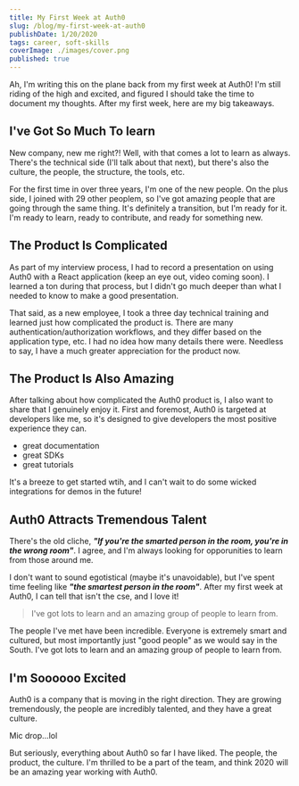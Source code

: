 ```yaml
---
title: My First Week at Auth0
slug: /blog/my-first-week-at-auth0
publishDate: 1/20/2020
tags: career, soft-skills
coverImage: ./images/cover.png
published: true
---
```


Ah, I'm writing this on the plane back from my first week at Auth0! I'm still riding of the high and excited, and figured I should take the time to document my thoughts. After my first week, here are my big takeaways.

## I've Got So Much To learn

New company, new me right?! Well, with that comes a lot to learn as always. There's the technical side (I'll talk about that next), but there's also the culture, the people, the structure, the tools, etc.

For the first time in over three years, I'm one of the new people. On the plus side, I joined with 29 other peoplem, so I've got amazing people that are going through the same thing. It's definitely a transition, but I'm ready for it. I'm ready to learn, ready to contribute, and ready for something new.

## The Product Is Complicated

As part of my interview process, I had to record a presentation on using Auth0 with a React application (keep an eye out, video coming soon). I learned a ton during that process, but I didn't go much deeper than what I needed to know to make a good presentation.

That said, as a new employee, I took a three day technical training and learned just how complicated the product is. There are many authentication/authorization workflows, and they differ based on the application type, etc. I had no idea how many details there were. Needless to say, I have a much greater appreciation for the product now.

## The Product Is Also Amazing

After talking about how complicated the Auth0 product is, I also want to share that I genuinely enjoy it. First and foremost, Auth0 is targeted at developers like me, so it's designed to give developers the most positive experience they can.

- great documentation
- great SDKs
- great tutorials

It's a breeze to get started wtih, and I can't wait to do some wicked integrations for demos in the future!

## Auth0 Attracts Tremendous Talent

There's the old cliche, **_"If you're the smarted person in the room, you're in the wrong room"_**. I agree, and I'm always looking for opporunities to learn from those around me.

I don't want to sound egotistical (maybe it's unavoidable), but I've spent time feeling like **_"the smartest person in the room"_**. After my first week at Auth0, I can tell that isn't the cse, and I love it!

> I've got lots to learn and an amazing group of people to learn from.

The people I've met have been incredible. Everyone is extremely smart and cultured, but most importantly just "good people" as we would say in the South. I've got lots to learn and an amazing group of people to learn from.

## I'm Soooooo Excited

Auth0 is a company that is moving in the right direction. They are growing tremendously, the people are incredibly talented, and they have a great culture.

Mic drop...lol

But seriously, everything about Auth0 so far I have liked. The people, the product, the culture. I'm thrilled to be a part of the team, and think 2020 will be an amazing year working with Auth0.
